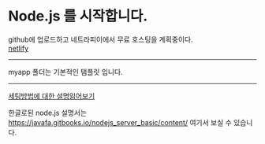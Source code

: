 # Node.js 를 시작합니다.

github에 업로드하고 네트라피이에서 무료 호스팅을 계획중이다.  
[netlify](https://www.netlify.com/)  

***

myapp 폴더는 기본적인 탬플릿 입니다.

*** 

[세팅방법에 대한 설명읽어보기](https://github.com/ssh521/node.js/wiki/Node.js-%EC%84%9C%EB%B2%84%EC%84%B8%ED%8C%85-%EB%B0%A9%EB%B2%95)    


한글로된 node.js 설명서는 https://javafa.gitbooks.io/nodejs_server_basic/content/ 여기서 보실 수 있습니다.

